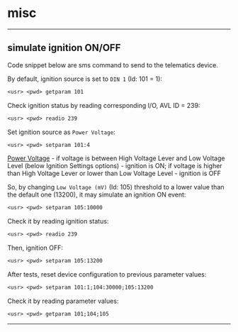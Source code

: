 # misc

---

## simulate ignition ON/OFF

Code snippet below are sms command to send to the telematics device.

By default, ignition source is set to `DIN 1` (Id: 101 = 1):

```txt
<usr> <pwd> getparam 101
```

Check ignition status by reading corresponding I/O, AVL ID = 239:

```txt
<usr> <pwd> readio 239
```

Set ignition source as `Power Voltage`:

```txt
<usr> <pwd> setparam 101:4
```

[Power Voltage](https://wiki.teltonika-gps.com/view/FMM130_System_settings#Ignition_Source) - if voltage is between High Voltage Lever and Low Voltage Level (below Ignition Settings options) - ignition is ON; if voltage is higher than High Voltage Lever or lower than Low Voltage Level - ignition is OFF

So, by changing `Low Voltage (mV)` (Id: 105) threshold to a lower value than the default one (13200), it may simulate an ignition ON event:

```txt
<usr> <pwd> setparam 105:10000
```

Check it by reading ignition status:

```txt
<usr> <pwd> readio 239
```

Then, ignition OFF:

```txt
<usr> <pwd> setparam 105:13200
```

After tests, reset device configuration to previous parameter values:

```txt
<usr> <pwd> setparam 101:1;104:30000;105:13200
```

Check it by reading parameter values:

```txt
<usr> <pwd> getparam 101;104;105
```

---
